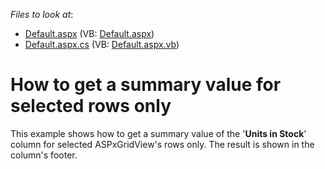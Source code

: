 <!-- default file list -->
*Files to look at*:

* [Default.aspx](./CS/WebSite/Default.aspx) (VB: [Default.aspx](./VB/WebSite/Default.aspx))
* [Default.aspx.cs](./CS/WebSite/Default.aspx.cs) (VB: [Default.aspx.vb](./VB/WebSite/Default.aspx.vb))
<!-- default file list end -->
# How to get a summary value for selected rows only


<p>This example shows how to get a summary value of the '<strong>Units in Stock</strong>' column for selected ASPxGridView's rows only. The result is shown in the column's footer.</p>

<br/>


